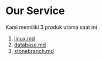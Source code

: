 # Our Service

Kami memiliki 3 produk utama saat ini

1. [linux.md](linux.md "mention")&#x20;
2. [database.md](database.md "mention")
3. [stonebranch.md](stonebranch.md "mention")



